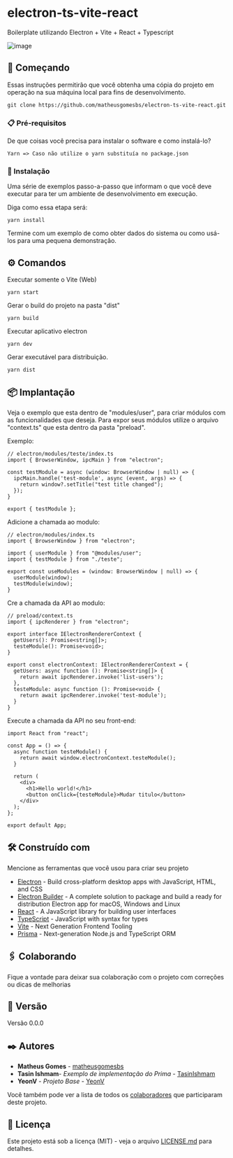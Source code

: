# electron-ts-vite-react

Boilerplate utilizando Electron + Vite + React + Typescript

![image](https://user-images.githubusercontent.com/11359652/208282512-074a79c2-0643-4ba4-96f2-b1c972568c20.png)

## 🚀 Começando

Essas instruções permitirão que você obtenha uma cópia do projeto em operação na sua máquina local para fins de desenvolvimento.

```
git clone https://github.com/matheusgomesbs/electron-ts-vite-react.git
```

### 📋 Pré-requisitos

De que coisas você precisa para instalar o software e como instalá-lo?

```
Yarn => Caso não utilize o yarn substituía no package.json
```

### 🔧 Instalação

Uma série de exemplos passo-a-passo que informam o que você deve executar para ter um ambiente de desenvolvimento em execução.

Diga como essa etapa será:

```
yarn install
```

Termine com um exemplo de como obter dados do sistema ou como usá-los para uma pequena demonstração.

## ⚙️ Comandos

Executar somente o Vite (Web)
```
yarn start
```

Gerar o build do projeto na pasta "dist"
```
yarn build
```

Executar aplicativo electron
```
yarn dev
```

Gerar executável para distribuição.
```
yarn dist
```

## 📦 Implantação
Veja o exemplo que esta dentro de "modules/user", para criar módulos com as
funcionalidades que deseja. Para expor seus módulos utilize o arquivo "context.ts" que esta dentro da pasta "preload".

Exemplo: 
```
// electron/modules/teste/index.ts
import { BrowserWindow, ipcMain } from "electron";

const testModule = async (window: BrowserWindow | null) => {
  ipcMain.handle('test-module', async (event, args) => {
    return window?.setTitle("test title changed");
  });
}

export { testModule };
```
Adicione a chamada ao modulo:
```
// electron/modules/index.ts
import { BrowserWindow } from "electron";

import { userModule } from "@modules/user";
import { testModule } from "./teste";

export const useModules = (window: BrowserWindow | null) => {
  userModule(window);
  testModule(window);
}
```
Cre a chamada da API ao modulo:
```
// preload/context.ts
import { ipcRenderer } from "electron";

export interface IElectronRendererContext {
  getUsers(): Promise<string[]>;
  testeModule(): Promise<void>;
}

export const electronContext: IElectronRendererContext = {
  getUsers: async function (): Promise<string[]> {
    return await ipcRenderer.invoke('list-users');
  },
  testeModule: async function (): Promise<void> {
    return await ipcRenderer.invoke('test-module');
  }
}
```

Execute a chamada da API no seu front-end:
```
import React from "react";

const App = () => {
  async function testeModule() {
    return await window.electronContext.testeModule();
  }

  return (
    <div>
      <h1>Hello world!</h1>
      <button onClick={testeModule}>Mudar titulo</button>
    </div>
  );
};

export default App;
```
## 🛠️ Construído com

Mencione as ferramentas que você usou para criar seu projeto

* [Electron](https://www.electronjs.org/) - Build cross-platform desktop apps with JavaScript, HTML, and CSS
* [Electron Builder](https://www.electron.build/) - A complete solution to package and build a ready for distribution Electron app for macOS, Windows and Linux
* [React](https://reactjs.org/) - A JavaScript library for building user interfaces
* [TypeScript](https://www.typescriptlang.org/) - JavaScript with syntax for types
* [Vite](https://vitejs.dev/) - Next Generation Frontend Tooling
* [Prisma](https://www.prisma.io/) - Next-generation Node.js and TypeScript ORM

## 🖇️ Colaborando

Fique a vontade para deixar sua colaboração com o projeto com correções ou dicas de melhorias

## 📌 Versão

Versão 0.0.0

## ✒️ Autores

* **Matheus Gomes** - [matheusgomesbs](https://github.com/matheusgomesbs)
* **Tasin Ishmam**- *Exemplo de implementação do Prima* - [TasinIshmam](https://github.com/TasinIshmam)
* **YeonV** - *Projeto Base* - [YeonV](https://github.com/YeonV/Vitron)

Você também pode ver a lista de todos os [colaboradores](https://github.com/matheusgomesbs/electron-ts-vite-react/colaboradores) que participaram deste projeto.

## 📄 Licença

Este projeto está sob a licença (MIT) - veja o arquivo [LICENSE.md](https://github.com/matheusgomesbs/electron-ts-vite-react/licenca) para detalhes.
